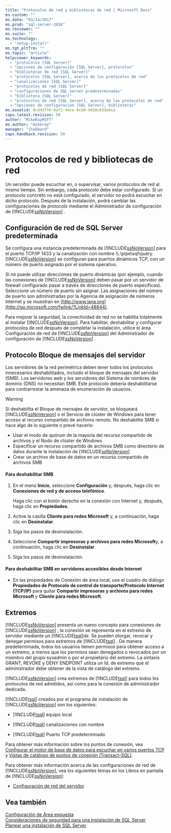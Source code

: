 ```yaml
---
title: "Protocolos de red y bibliotecas de red | Microsoft Docs"
ms.custom: ""
ms.date: "03/14/2017"
ms.prod: "sql-server-2016"
ms.reviewer: ""
ms.suite: ""
ms.technology: 
  - "setup-install"
ms.tgt_pltfrm: ""
ms.topic: "article"
helpviewer_keywords: 
  - "protocolos [SQL Server]"
  - "opciones de configuración [SQL Server], protocolos"
  - "bibliotecas de red [SQL Server]"
  - "protocolos [SQL Server], acerca de los protocolos de red"
  - "canalizaciones [SQL Server]"
  - "protocolos de red [SQL Server]"
  - "configuraciones de SQL Server predeterminadas"
  - "biblioteca [SQL Server]"
  - "protocolos de red [SQL Server], acerca de los protocolos de red"
  - "opciones de configuración [SQL Server], bibliotecas"
ms.assetid: 8cd437f6-9af1-44ce-9cb0-4d10c83da9ce
caps.latest.revision: 50
author: "MikeRayMSFT"
ms.author: "mikeray"
manager: "jhubbard"
caps.handback.revision: 50
---
```

# Protocolos de red y bibliotecas de red
  Un servidor puede escuchar en, o supervisar, varios protocolos de red al mismo tiempo. Sin embargo, cada protocolo debe estar configurado. Si un protocolo concreto no está configurado, el servidor no podrá escuchar en dicho protocolo. Después de la instalación, podrá cambiar las configuraciones de protocolo mediante el Administrador de configuración de [!INCLUDE[ssNoVersion](../../includes/ssnoversion-md.md)] .  
  
## Configuración de red de SQL Server predeterminada  
 Se configura una instancia predeterminada de [!INCLUDE[ssNoVersion](../../includes/ssnoversion-md.md)] para el puerto TCP/IP 1433 y la canalización con nombre \\\\.\pipe\sql\query. [!INCLUDE[ssNoVersion](../../includes/ssnoversion-md.md)] se configuran para puertos dinámicos TCP, con un número de puerto asignado por el sistema operativo.  
  
 Si no puede utilizar direcciones de puerto dinámicas (por ejemplo, cuando las conexiones de [!INCLUDE[ssNoVersion](../../includes/ssnoversion-md.md)] deben pasar por un servidor de firewall configurado pasar a través de direcciones de puerto específicas). Seleccione un número de puerto sin asignar. Las asignaciones del número de puerto son administradas por la Agencia de asignación de números Internet y se muestran en [http://www.iana.org](http://go.microsoft.com/fwlink/?LinkId=48844).  
  
 Para mejorar la seguridad, la conectividad de red no se habilita totalmente al instalar [!INCLUDE[ssNoVersion](../../includes/ssnoversion-md.md)]. Para habilitar, deshabilitar y configurar protocolos de red después de completar la instalación, utilice el área Configuración de red de [!INCLUDE[ssNoVersion](../../includes/ssnoversion-md.md)] del Administrador de configuración de [!INCLUDE[ssNoVersion](../../includes/ssnoversion-md.md)] .  
  
## Protocolo Bloque de mensajes del servidor  
 Los servidores de la red perimétrica deben tener todos los protocolos innecesarios deshabilitados, incluido el bloque de mensajes del servidor (SMB). Los servidores web y los servidores del Sistema de nombres de dominio (DNS) no necesitan SMB. Este protocolo debería deshabilitarse para contrarrestar la amenaza de enumeración de usuarios.  
  
> [!WARNING]  
>  Si deshabilita el Bloque de mensajes de servidor, se bloqueará [!INCLUDE[ssNoVersion](../../includes/ssnoversion-md.md)] o el Servicio de clúster de Windows para tener acceso al recurso compartido de archivos remoto. No deshabilite SMB si hace algo de lo siguiente o prevé hacerlo:  
>   
>  -   Usar el modo de quórum de la mayoría del recurso compartido de archivos y el Nodo de clúster de Windows  
> -   Especificar un recurso compartido de archivos SMB como directorio de datos durante la instalación de [!INCLUDE[ssNoVersion](../../includes/ssnoversion-md.md)]  
> -   Crear un archivo de base de datos en un recurso compartido de archivos SMB  
  
#### Para deshabilitar SMB  
  
1.  En el menú **Inicio**, seleccione **Configuración** y, después, haga clic en **Conexiones de red y de acceso telefónico**.  
  
     Haga clic con el botón derecho en la conexión con Internet y, después, haga clic en **Propiedades**.  
  
2.  Active la casilla **Cliente para redes Microsoft** y, a continuación, haga clic en **Desinstalar**.  
  
3.  Siga los pasos de desinstalación.  
  
4.  Seleccione **Compartir impresoras y archivos para redes Microsoft**y, a continuación, haga clic en **Desinstalar**.  
  
5.  Siga los pasos de desinstalación.  
  
#### Para deshabilitar SMB en servidores accesibles desde Internet  
  
-   En las propiedades de Conexión de área local, use el cuadro de diálogo **Propiedades de Protocolo de control de transporte/Protocolo Internet (TCP/IP)** para quitar **Compartir impresoras y archivos para redes Microsoft** y **Cliente para redes Microsoft**.  
  
## Extremos  
 [!INCLUDE[ssNoVersion](../../includes/ssnoversion-md.md)] presenta un nuevo concepto para conexiones de [!INCLUDE[ssNoVersion](../../includes/ssnoversion-md.md)] ; la conexión se representa en el extremo de servidor mediante un [!INCLUDE[tsql](../../includes/tsql-md.md)]*de*. Se pueden otorgar, revocar y denegar permisos para extremos de [!INCLUDE[tsql](../../includes/tsql-md.md)] . De manera predeterminada, todos los usuarios tienen permisos para obtener acceso a un extremo, a menos que los permisos sean denegados o revocados por un miembro del grupo sysadmin o por el propietario del extremo. La sintaxis GRANT, REVOKE y DENY ENDPOINT utiliza un Id. de extremo que el administrador debe obtener de la vista de catálogo del extremo.  
  
 [!INCLUDE[ssNoVersion](../../includes/ssnoversion-md.md)] crea extremos de [!INCLUDE[tsql](../../includes/tsql-md.md)] para todos los protocolos de red admitidos, así como para la conexión de administrador dedicada.  
  
 [!INCLUDE[tsql](../../includes/tsql-md.md)] creados por el programa de instalación de [!INCLUDE[ssNoVersion](../../includes/ssnoversion-md.md)] son los siguientes:  
  
-   [!INCLUDE[tsql](../../includes/tsql-md.md)] equipo local  
  
-   [!INCLUDE[tsql](../../includes/tsql-md.md)] canalizaciones con nombre  
  
-   [!INCLUDE[tsql](../../includes/tsql-md.md)] Puerto TCP predeterminado  
  
 Para obtener más información sobre los puntos de conexión, vea [Configurar el motor de base de datos para escuchar en varios puertos TCP](../../database-engine/configure-windows/configure-the-database-engine-to-listen-on-multiple-tcp-ports.md) y [Vistas de catálogo de puntos de conexión &#40;Transact-SQL&#41;](../../relational-databases/system-catalog-views/endpoints-catalog-views-transact-sql.md).  
  
 Para obtener más información acerca de las configuraciones de red de [!INCLUDE[ssNoVersion](../../includes/ssnoversion-md.md)], vea los siguientes temas en los Libros en pantalla de [!INCLUDE[ssNoVersion](../../includes/ssnoversion-md.md)]:  
  
-   [Configuración de red del servidor](../../database-engine/configure-windows/server-network-configuration.md)  
  
## Vea también  
 [Configuración de Área expuesta](../../relational-databases/security/surface-area-configuration.md)   
 [Consideraciones de seguridad para una instalación de SQL Server](../../sql-server/install/security-considerations-for-a-sql-server-installation.md)   
 [Planear una instalación de SQL Server](../../sql-server/install/planning-a-sql-server-installation.md)  
  
  